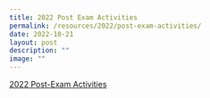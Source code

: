 ```yaml
---
title: 2022 Post Exam Activities
permalink: /resources/2022/post-exam-activities/
date: 2022-10-21
layout: post
description: ""
image: ""
---
```

[2022 Post-Exam Activities](/files/Post-Exam%20Activities%202022%20Students.pdf)